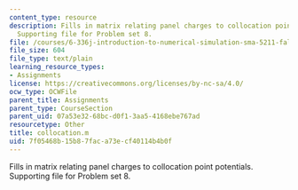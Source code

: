 ```yaml
---
content_type: resource
description: Fills in matrix relating panel charges to collocation point potentials.
  Supporting file for Problem set 8.
file: /courses/6-336j-introduction-to-numerical-simulation-sma-5211-fall-2003/7f05468b15b87faca73ecf40114b4b0f_collocation.m
file_size: 604
file_type: text/plain
learning_resource_types:
- Assignments
license: https://creativecommons.org/licenses/by-nc-sa/4.0/
ocw_type: OCWFile
parent_title: Assignments
parent_type: CourseSection
parent_uid: 07a53e32-68bc-d0f1-3aa5-4168ebe767ad
resourcetype: Other
title: collocation.m
uid: 7f05468b-15b8-7fac-a73e-cf40114b4b0f
---
```

Fills in matrix relating panel charges to collocation point potentials. Supporting file for Problem set 8.